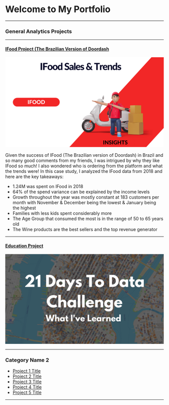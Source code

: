 # Welcome to My Portfolio

---

### General Analytics Projects

---

#### [IFood Project (The Brazilian Version of Doordash](https://public.tableau.com/app/profile/melina.berredo/viz/IFoodSalesTrends/IFoodAnalysys)
[<img src="images/Ifood Analytics.png?raw=true"/>](https://public.tableau.com/app/profile/melina.berredo/viz/IFoodSalesTrends/IFoodAnalysys)

Given the success of IFood (The Brazilian version of Doordash) in Brazil and so many good comments from my friends, I was intrigued by why they like IFood so much! I also wondered who is ordering from the platform and what the trends were! In this case study, I analyzed the IFood data from 2018 and here are the key takeaways:

- 1.24M was spent on IFood in 2018
- 64% of the spend variance can be explained by the income levels
- Growth throughout the year was mostly constant at 183 customers per month with November & December being the lowest & January being the highest
- Families with less kids spent considerably more 
- The Age Group that consumed the most is in the range of 50 to 65 years old
- The Wine products are the best sellers and the top revenue generator

---
#### [Education Project](https://www.linkedin.com/pulse/massachusetts-education-analysis-samantha-paul/)
[<img src="images/21 Days To Data Challenge What I've Learned Cover.png?raw=true"/>](https://www.linkedin.com/pulse/what-i-learned-21-days-data-avery-smith)


---

### Category Name 2

- [Project 1 Title](http://example.com/)
- [Project 2 Title](http://example.com/)
- [Project 3 Title](http://example.com/)
- [Project 4 Title](http://example.com/)
- [Project 5 Title](http://example.com/)

---




